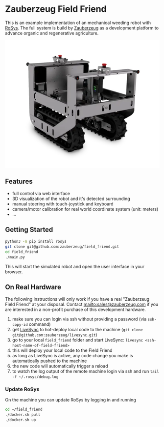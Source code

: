 # Zauberzeug Field Friend

This is an example implementation of an mechanical weeding robot with [RoSys](https://rosys.io).
The full system is build by [Zauberzeug](http://zauberzeug.com) as a development platform to advance organic and regenerative agriculture.

![](assets/field_friend.webp)

## Features

- full control via web interface
- 3D visualization of the robot and it's detected surrounding
- manual steering with touch-joystick and keyboard
- camera/motor calibration for real world coordinate system (unit: meters)
- ...

## Getting Started

```bash
python3 -m pip install rosys
git clone git@github.com:zauberzeug/field_friend.git
cd field_friend
./main.py
```

This will start the simulated robot and open the user interface in your browser.

## On Real Hardware

The following instructions will only work if you have a real "Zauberzeug Field Friend" at your disposal.
Contact <mailto:sales@zauberzeug.com> if you are interested in a non-profit purchase of this development hardware.

1. make sure you can login via ssh without providing a password (via `ssh-copy-id` command)
2. get [LiveSync](https://github.com/zauberzeug/livesync) to hot-deploy local code to the machine (`git clone git@github.com:zauberzeug/livesync.git`)
3. go to your local `field_friend` folder and start LiveSync: `livesync <ssh-host-name-of-field-friend>`
4. this will deploy your local code to the Field Friend
5. as long as LiveSync is active, any code change you make is automatically pushed to the machine
6. the new code will automatically trigger a reload
7. to watch the log output of the remote machine login via ssh and run `tail -f ~/.rosys/debug.log`

### Update RoSys

On the machine you can update RoSys by logging in and running

```bash
cd ~/field_friend
./docker.sh pull
./docker.sh up
```
